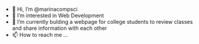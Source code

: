 - 👋 Hi, I’m @marinacompsci
- 👀 I’m interested in Web Development
- 🌱 I’m currently bulding a webpage for college students to review classes and share information with each other
- 📫 How to reach me ...

<!---
marinacompsci/marinacompsci is a ✨ special ✨ repository because its `README.md` (this file) appears on your GitHub profile.
You can click the Preview link to take a look at your changes.
--->
